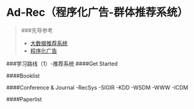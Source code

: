 # Ad-Rec（程序化广告-群体推荐系统）
> ###先导参考
> * [大数据推荐系统](https://github.com/Tulongf/Big_Data_Resources)<br> 
> * [程序化广告](https://github.com/Tulongf/rtb-papers)<br>

###学习路线（1）-推荐系统
####Get Started

####Booklist

####Conference & Journal
-RecSys
-SIGIR
-KDD
-WSDM
-WWW
-ICDM

####Paperlist

